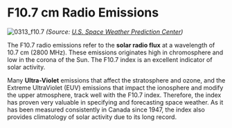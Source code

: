 # F10.7 cm Radio Emissions 

![0313_f10.7](./static/0313_f10.7.gif)
*(Source: [U.S. Space Weather Prediction Center](https://www.swpc.noaa.gov/phenomena/f107-cm-radio-emissions))*

The F10.7 radio emissions refer to the **solar radio flux** at a wavelength of 10.7 cm (2800 MHz). These emissions originates high in chromosphere and low in the corona of the Sun. The F10.7 index is an excellent indicator of solar activity.

Many **Ultra-Violet** emissions that affect the stratosphere and ozone, and the Extreme UltraViolet (EUV) emissions that impact the ionosphere and modify the upper atmosphere, track well with the F10.7 index.  Therefore, the index has proven very valuable in specifying and forecasting space weather.  As it has been measured consistently in Canada since 1947, the index also provides climatology of solar activity due to its long record.
